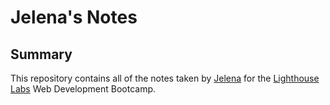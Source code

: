 # Jelena's Notes

## Summary

This repository contains all of the notes taken by [Jelena](https://github.com/jgrimshaw) for the [Lighthouse Labs](https://lighthouselabs.ca/) Web Development Bootcamp.